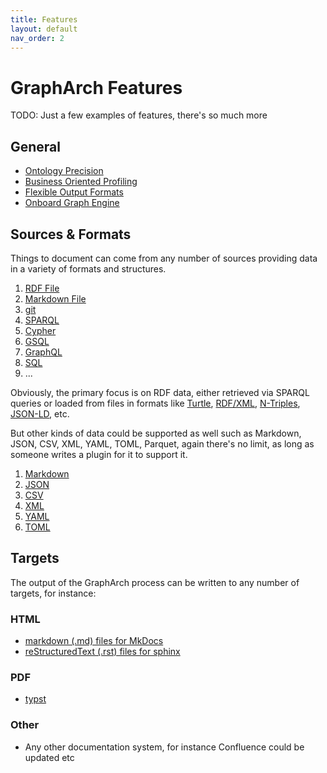 ```yaml
---
title: Features
layout: default
nav_order: 2
---
```


# GraphArch Features

TODO: Just a few examples of features, there's so much more

## General

- [Ontology Precision](./general-ontology-precision.md)
- [Business Oriented Profiling](./general-business-oriented-profiling.md)
- [Flexible Output Formats](./general-flexible-output-formats.md)
- [Onboard Graph Engine](./general-onboard-graph-engine.md)

## Sources & Formats

Things to document can come from any number of sources providing
data in a variety of formats and structures.

1. [RDF File](./source-file-rdf.md)
1. [Markdown File](./source-file-markdown.md)
1. [git](./source-endpoint-git-repo.md)
1. [SPARQL](./source-endpoint-sparql.md)
1. [Cypher](./source-endpoint-cypher.md)
1. [GSQL](./source--endpointgsql.md)
1. [GraphQL](./source-endpoint-graphql.md)
1. [SQL](./source-endpoint-sql.md)
1. ...

Obviously, the primary focus is on RDF data, either retrieved
via SPARQL queries or loaded from files in formats like
[Turtle](https://www.w3.org/TR/turtle/),
[RDF/XML](https://www.w3.org/TR/rdf-xml/),
[N-Triples](https://www.w3.org/TR/n-triples/),
[JSON-LD](https://www.w3.org/TR/json-ld/),
etc.

But other kinds of data could be supported as well such as Markdown,
JSON, CSV, XML, YAML, TOML, Parquet, again there's no limit, as long as someone writes a plugin for it to support it.

1. [Markdown](./source-file-markdown.md)
1. [JSON](./source-file-json.md)
1. [CSV](./source-file-csv.md)
1. [XML](./source-file-xml.md)
1. [YAML](./source-file-yaml.md)
1. [TOML](./source-file-toml.md)

## Targets

The output of the GraphArch process can be written to any number of
targets, for instance:

### HTML

- [markdown (.md) files for MkDocs](./target-markdown-for-mkdocs)
- [reStructuredText (.rst) files for sphinx](./target-rst-for-sphinx)

### PDF

- [typst](./target-typst.md)

### Other

- Any other documentation system, for instance Confluence could be updated etc
